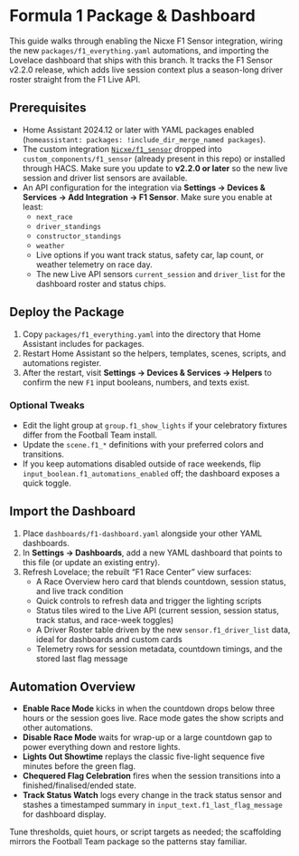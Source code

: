 # Formula 1 Package & Dashboard

This guide walks through enabling the Nicxe F1 Sensor integration, wiring the new `packages/f1_everything.yaml` automations, and importing the Lovelace dashboard that ships with this branch. It tracks the F1 Sensor v2.2.0 release, which adds live session context plus a season-long driver roster straight from the F1 Live API.

## Prerequisites
- Home Assistant 2024.12 or later with YAML packages enabled (`homeassistant: packages: !include_dir_merge_named packages`).
- The custom integration [`Nicxe/f1_sensor`](https://github.com/Nicxe/f1_sensor) dropped into `custom_components/f1_sensor` (already present in this repo) or installed through HACS. Make sure you update to **v2.2.0 or later** so the new live session and driver list sensors are available.
- An API configuration for the integration via **Settings → Devices & Services → Add Integration → F1 Sensor**. Make sure you enable at least:
  - `next_race`
  - `driver_standings`
  - `constructor_standings`
  - `weather`
  - Live options if you want track status, safety car, lap count, or weather telemetry on race day.
  - The new Live API sensors `current_session` and `driver_list` for the dashboard roster and status chips.

## Deploy the Package
1. Copy `packages/f1_everything.yaml` into the directory that Home Assistant includes for packages.
2. Restart Home Assistant so the helpers, templates, scenes, scripts, and automations register.
3. After the restart, visit **Settings → Devices & Services → Helpers** to confirm the new `F1` input booleans, numbers, and texts exist.

### Optional Tweaks
- Edit the light group at `group.f1_show_lights` if your celebratory fixtures differ from the Football Team install.
- Update the `scene.f1_*` definitions with your preferred colors and transitions.
- If you keep automations disabled outside of race weekends, flip `input_boolean.f1_automations_enabled` off; the dashboard exposes a quick toggle.

## Import the Dashboard
1. Place `dashboards/f1-dashboard.yaml` alongside your other YAML dashboards.
2. In **Settings → Dashboards**, add a new YAML dashboard that points to this file (or update an existing entry).
3. Refresh Lovelace; the rebuilt “F1 Race Center” view surfaces:
   - A Race Overview hero card that blends countdown, session status, and live track condition
   - Quick controls to refresh data and trigger the lighting scripts
   - Status tiles wired to the Live API (current session, session status, track status, and race-week toggles)
   - A Driver Roster table driven by the new `sensor.f1_driver_list` data, ideal for dashboards and custom cards
   - Telemetry rows for session metadata, countdown timings, and the stored last flag message

## Automation Overview
- **Enable Race Mode** kicks in when the countdown drops below three hours or the session goes live. Race mode gates the show scripts and other automations.
- **Disable Race Mode** waits for wrap-up or a large countdown gap to power everything down and restore lights.
- **Lights Out Showtime** replays the classic five-light sequence five minutes before the green flag.
- **Chequered Flag Celebration** fires when the session transitions into a finished/finalised/ended state.
- **Track Status Watch** logs every change in the track status sensor and stashes a timestamped summary in `input_text.f1_last_flag_message` for dashboard display.

Tune thresholds, quiet hours, or script targets as needed; the scaffolding mirrors the Football Team package so the patterns stay familiar.
